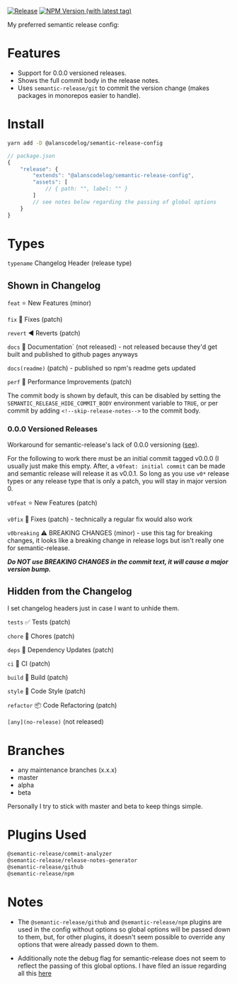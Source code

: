[![Release](https://github.com/alanscodelog/my-semantic-release-config/actions/workflows/release.yml/badge.svg)](https://github.com/alanscodelog/my-semantic-release-config/actions/workflows/release.yml)
[![NPM Version (with latest tag)](https://img.shields.io/npm/v/%40alanscodelog%2Fsemantic-release-config/latest)](https://www.npmjs.com/package/@alanscodelog/semantic-release-config/v/latest)

My preferred semantic release config:

# Features

- Support for 0.0.0 versioned releases.
- Shows the full commit body in the release notes.
- Uses `semantic-release/git` to commit the version change (makes packages in monorepos easier to handle).

# Install

```bash
yarn add -D @alanscodelog/semantic-release-config
```

```js
// package.json
{
	"release": {
		"extends": "@alanscodelog/semantic-release-config",
		"assets": [
			// { path: "", label: "" }
		]
		// see notes below regarding the passing of global options
	}
}
```

# Types
`typename` Changelog Header (release type)

## Shown in Changelog

`feat` :star: New Features (minor)

`fix` :bug: Fixes (patch)

`revert` :arrow_backward: Reverts (patch)

`docs` :book: Documentation` (not released) - not released because they'd get built and published to github pages anyways

`docs(readme)` (patch) - published so npm's readme gets updated

`perf` :rocket: Performance Improvements (patch)

The commit body is shown by default, this can be disabled by setting the `SEMANTIC_RELEASE_HIDE_COMMIT_BODY` environment variable to `TRUE`, or per commit by adding `<!--skip-release-notes-->` to the commit body.

### 0.0.0 Versioned Releases

Workaround for semantic-release's lack of 0.0.0 versioning ([see](https://github.com/semantic-release/semantic-release/issues/1507)).

For the following to work there must be an initial commit tagged v0.0.0 (I usually just make this empty. After, a `v0feat: initial commit` can be made and semantic release will release it as v0.0.1. So long as you use `v0*` release types or any release type that is only a patch, you will stay in major version 0.

`v0feat` :star: New Features (patch)

`v0fix` :bug: Fixes (patch) - technically a regular fix would also work

`v0breaking` :warning: BREAKING CHANGES (minor) - use this tag for breaking changes, it looks like a breaking change in release logs but isn't really one for semantic-release.

***Do NOT use BREAKING CHANGES in the commit text, it will cause a major version bump.***

## Hidden from the Changelog
I set changelog headers just in case I want to unhide them.

`tests` :white_check_mark: Tests (patch)

`chore` :wrench: Chores (patch)

`deps` :link: Dependency Updates (patch)

`ci` :arrows_counterclockwise: CI (patch)

`build` :hammer: Build (patch)

`style` :art: Code Style (patch)

`refactor` :package: Code Refactoring (patch)

`[any](no-release)` (not released)

# Branches

- any maintenance branches (x.x.x)
- master
- alpha
- beta

Personally I try to stick with master and beta to keep things simple.

# Plugins Used

```bash
@semantic-release/commit-analyzer
@semantic-release/release-notes-generator
@semantic-release/github
@semantic-release/npm
```

# Notes

- The `@semantic-release/github` and `@semantic-release/npm` plugins are used in the config without options so global options will be passed down to them, but, for other plugins, it doesn't seem possible to override any options that were already passed down to them.

- Additionally note the debug flag for semantic-release does not seem to reflect the passing of this global options. I have filed an issue regarding all this [here](https://github.com/semantic-release/semantic-release/issues/1567)
